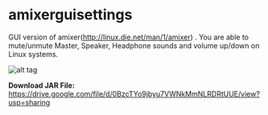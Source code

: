 # amixerguisettings
GUI version of amixer(http://linux.die.net/man/1/amixer) . You are able to mute/unmute Master, Speaker, Headphone sounds and volume up/down on Linux systems.

![alt tag](http://i58.tinypic.com/34yzggo.png)


**Download JAR File:** https://drive.google.com/file/d/0BzcTYo9jbyu7VWNkMmNLRDRtUUE/view?usp=sharing
